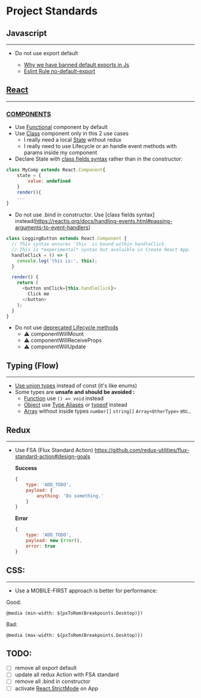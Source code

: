 # Project Standards 

## Javascript
___ 
- Do not use export default

    - [Why we have banned default exports in Js](https://blog.neufund.org/why-we-have-banned-default-exports-and-you-should-do-the-same-d51fdc2cf2ad)
    - [Eslint Rule no-default-export](https://github.com/benmosher/eslint-plugin-import/blob/master/docs/rules/no-default-export.md)

## [React](https://reactjs.org/)
___ 

### [COMPONENTS](https://reactjs.org/docs/components-and-props.html)

- Use [Functional](https://reactjs.org/docs/components-and-props.html#functional-and-class-components) component by default
- Use [Class](https://reactjs.org/docs/state-and-lifecycle.html#converting-a-function-to-a-class) component only in this 2 use cases
  - I really need a local [State](https://reactjs.org/docs/state-and-lifecycle.html#using-state-correctly) without redux
  - I really need to use Lifecycle or an handle event methods with params inside my component
- Declare State with [class fields syntax](https://babeljs.io/docs/plugins/transform-class-properties/) rather than in the constructor:

```javascript
class MyComp extends React.Component{
    state = {
        value: undefined
    }
    render(){
    ...
}
```
- Do not use .bind in constructor. Use [class fields syntax] instead(https://reactjs.org/docs/handling-events.html#passing-arguments-to-event-handlers) 

```javascript
class LoggingButton extends React.Component {
  // This syntax ensures `this` is bound within handleClick.
  // This is *experimental* syntax but avalaible in Create React App.
  handleClick = () => {
    console.log('this is:', this);
  }

  render() {
    return (
      <button onClick={this.handleClick}>
        Click me
      </button>
    );
  }
}
```
- Do not use [deprecated Lifecycle methods](https://reactjs.org/blog/2018/03/27/update-on-async-rendering.html)
  - :warning: componentWillMount
  - :warning: componentWillReceiveProps
  - :warning: componentWillUpdate


## Typing (Flow)
___ 
- [Use union types](https://flow.org/en/docs/types/utilities/#toc-keys) instead of const (it's like enums)
- Some types are **unsafe and should be avoided :** 
    - [Function](https://flow.org/en/docs/types/functions/) use `() => void` instead
    - [Object](https://flow.org/en/docs/types/objects/) use [Type Aliases](https://flow.org/en/docs/types/aliases/) or [typeof](https://flow.org/en/docs/types/typeof/) instead
    - [Array](https://flow.org/en/docs/types/arrays/) without inside types  `number[]` `string[]`
    `Array<OtherType>` etc..

## Redux
___ 
- Use FSA (Flux Standard Action)
https://github.com/redux-utilities/flux-standard-action#design-goals

    **Success**
    ```js
    {
        type: 'ADD_TODO',
        payload: {
            anything: 'Do something.'  
        }
    }
    ```

    **Error**
    ```js
    {
        type: 'ADD_TODO',
        payload: new Error(),
        error: true
    }
    ```

## CSS:
___
- Use a MOBILE-FIRST approach is better for performance:

Good: 
```
@media (min-width: ${pxToRem(Breakpoints.Desktop)})
```

Bad: 
```
@media (max-width: ${pxToRem(Breakpoints.Desktop)})
```

## TODO:
- [ ] remove all export default
- [ ] update all redux Action with FSA standard
- [ ] remove all .bind in constructor
- [ ] activate [React.StrictMode](https://reactjs.org/docs/strict-mode.html) on App
